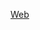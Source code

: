 <!-- [website]: https://sehrishbashir.github.io/AlishaTeachersDay/ -->
[Web](https://sehrishbashir.github.io/AlishaTeachersDay/)
